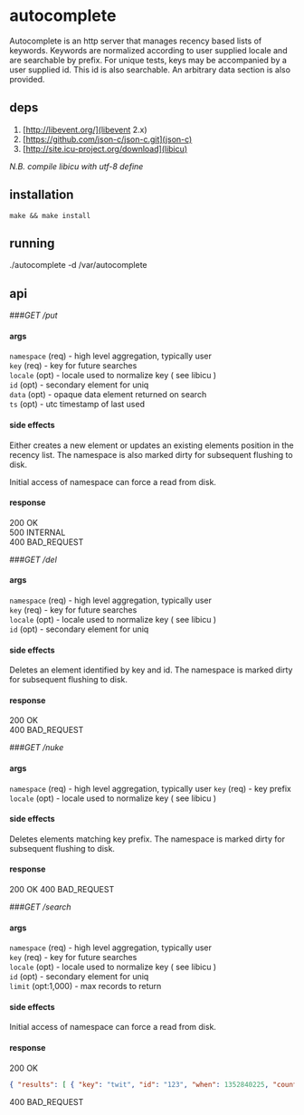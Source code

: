 # autocomplete

Autocomplete is an http server that manages recency based
lists of keywords. Keywords are normalized according to
user supplied locale and are searchable by prefix. For
unique tests, keys may be accompanied by a user supplied
id. This id is also searchable. An arbitrary data section
is also provided.

## deps

1. [http://libevent.org/](libevent 2.x)
2. [https://github.com/json-c/json-c.git](json-c)
3. [http://site.icu-project.org/download](libicu)

*N.B. compile libicu with utf-8 define*

## installation

    make && make install

## running

./autocomplete -d /var/autocomplete

## api

###*GET /put*

#### args

`namespace` (req) - high level aggregation, typically user  
`key` (req) - key for future searches  
`locale` (opt) - locale used to normalize key ( see libicu )  
`id` (opt) - secondary element for uniq  
`data` (opt) - opaque data element returned on search  
`ts` (opt) - utc timestamp of last used  

#### side effects

Either creates a new element or updates an existing elements
position in the recency list. The namespace is also marked
dirty for subsequent flushing to disk.

Initial access of namespace can force a read from disk.

#### response

200 OK  
500 INTERNAL  
400 BAD_REQUEST  


###*GET /del*

#### args

`namespace` (req) - high level aggregation, typically user  
`key` (req) - key for future searches  
`locale` (opt) - locale used to normalize key ( see libicu )  
`id` (opt) - secondary element for uniq  

#### side effects

Deletes an element identified by key and id. The namespace is
marked dirty for subsequent flushing to disk.

#### response

200 OK  
400 BAD_REQUEST  


###*GET /nuke*

#### args

`namespace` (req) - high level aggregation, typically user
`key` (req) - key prefix
`locale` (opt) - locale used to normalize key ( see libicu )

#### side effects

Deletes elements matching key prefix. The namespace is
marked dirty for subsequent flushing to disk.

#### response

200 OK
400 BAD_REQUEST


###*GET /search*

#### args

`namespace` (req) - high level aggregation, typically user  
`key` (req) - key for future searches  
`locale` (opt) - locale used to normalize key ( see libicu )  
`id` (opt) - secondary element for uniq  
`limit` (opt:1,000) - max records to return

#### side effects

Initial access of namespace can force a read from disk.

#### response

200 OK  
```json
{ "results": [ { "key": "twit", "id": "123", "when": 1352840225, "count": 40, "data": "twenty" } ] }
```
400 BAD_REQUEST  


